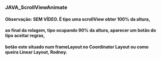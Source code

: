 ### JAVA_ScrollViewAnimate
#### Observação: SEM VÍDEO. É tipo uma scrollView obter 100% da altura, 
#### ao final da rolagem, tipo ocupando 90% da altura, aparecer um botão do tipo aceitar regras, 
#### botão este situado num frameLayout no Coordinator Layout ou como queira Linear Layout, Rodney.

